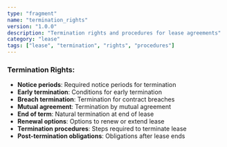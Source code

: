 ```yaml
---
type: "fragment"
name: "termination_rights"
version: "1.0.0"
description: "Termination rights and procedures for lease agreements"
category: "lease"
tags: ["lease", "termination", "rights", "procedures"]
---
```


### Termination Rights:
- **Notice periods**: Required notice periods for termination
- **Early termination**: Conditions for early termination
- **Breach termination**: Termination for contract breaches
- **Mutual agreement**: Termination by mutual agreement
- **End of term**: Natural termination at end of lease
- **Renewal options**: Options to renew or extend lease
- **Termination procedures**: Steps required to terminate lease
- **Post-termination obligations**: Obligations after lease ends
